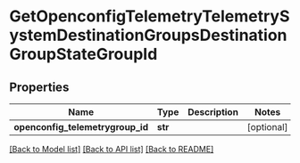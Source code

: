 # GetOpenconfigTelemetryTelemetrySystemDestinationGroupsDestinationGroupStateGroupId

## Properties
Name | Type | Description | Notes
------------ | ------------- | ------------- | -------------
**openconfig_telemetrygroup_id** | **str** |  | [optional] 

[[Back to Model list]](../README.md#documentation-for-models) [[Back to API list]](../README.md#documentation-for-api-endpoints) [[Back to README]](../README.md)


